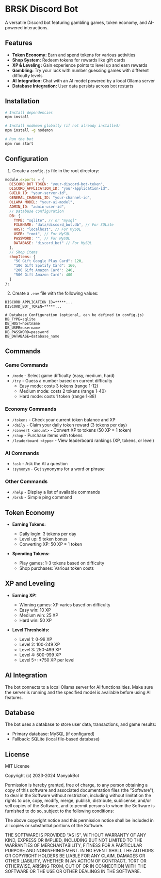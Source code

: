 # BRSK Discord Bot

A versatile Discord bot featuring gambling games, token economy, and AI-powered interactions.

## Features

- **Token Economy:** Earn and spend tokens for various activities
- **Shop System:** Redeem tokens for rewards like gift cards
- **XP & Leveling:** Gain experience points to level up and earn rewards
- **Gambling:** Try your luck with number guessing games with different difficulty levels
- **AI Integration:** Chat with an AI model powered by a local Ollama server
- **Database Integration:** User data persists across bot restarts

## Installation

```bash
# Install dependencies
npm install

# Install nodemon globally (if not already installed)
npm install -g nodemon

# Run the bot
npm run start
```

## Configuration

1. Create a `config.js` file in the root directory:

```javascript
module.exports = {
  DISCORD_BOT_TOKEN: "your-discord-bot-token",
  DISCORD_APPLICATION_ID: "your-application-id",
  GUILD_ID: "your-server-id",
  GENERAL_CHANNEL_ID: "your-channel-id",
  OLLAMA_MODEL: "your-ai-model",
  ADMIN_ID: "admin-user-id",
  // Database configuration
  DB: {
    TYPE: "sqlite", // or "mysql"
    FILENAME: "data/discord_bot.db", // For SQLite
    HOST: "localhost", // For MySQL
    USER: "root", // For MySQL
    PASSWORD: "", // For MySQL
    DATABASE: "discord_bot" // For MySQL
  },
  // Shop items
  shopItems: {
    "5€ Gift Google Play Card": 120,
    "10€ Gift Spotify Card": 160,
    "20€ Gift Amazon Card": 240,
    "50€ Gift Amazon Card": 400
  }
};
```

2. Create a `.env` file with the following values:

```env
DISCORD_APPLICATION_ID=*****...
DISCORD_BOT_TOKEN=*****...

# Database Configuration (optional, can be defined in config.js)
DB_TYPE=sqlite
DB_HOST=hostname
DB_USER=username
DB_PASSWORD=password
DB_DATABASE=database_name
```

## Commands

### Game Commands
- `/mode` - Select game difficulty (easy, medium, hard)
- `/try` - Guess a number based on current difficulty
  - Easy mode: costs 3 tokens (range 1-12)
  - Medium mode: costs 2 tokens (range 1-40)
  - Hard mode: costs 1 token (range 1-88)

### Economy Commands
- `/tokens` - Check your current token balance and XP
- `/daily` - Claim your daily token reward (3 tokens per day)
- `/convert <amount>` - Convert XP to tokens (50 XP = 1 token)
- `/shop` - Purchase items with tokens
- `/leaderboard <type>` - View leaderboard rankings (XP, tokens, or level)

### AI Commands
- `!ask` - Ask the AI a question
- `!synonym` - Get synonyms for a word or phrase

### Other Commands
- `/help` - Display a list of available commands
- `/brsk` - Simple ping command

## Token Economy

- **Earning Tokens:**
  - Daily login: 3 tokens per day
  - Level up: 5 token bonus
  - Converting XP: 50 XP = 1 token

- **Spending Tokens:**
  - Play games: 1-3 tokens based on difficulty
  - Shop purchases: Various token costs

## XP and Leveling

- **Earning XP:**
  - Winning games: XP varies based on difficulty
  - Easy win: 10 XP
  - Medium win: 25 XP
  - Hard win: 50 XP

- **Level Thresholds:**
  - Level 1: 0-99 XP
  - Level 2: 100-249 XP
  - Level 3: 250-499 XP
  - Level 4: 500-999 XP
  - Level 5+: +750 XP per level

## AI Integration

The bot connects to a local Ollama server for AI functionalities. Make sure the server is running and the specified model is available before using AI features.

## Database

The bot uses a database to store user data, transactions, and game results:
- Primary database: MySQL (if configured)
- Fallback: SQLite (local file-based database)


## License

MIT License

Copyright (c) 2023-2024 ManyakBot

Permission is hereby granted, free of charge, to any person obtaining a copy
of this software and associated documentation files (the "Software"), to deal
in the Software without restriction, including without limitation the rights
to use, copy, modify, merge, publish, distribute, sublicense, and/or sell
copies of the Software, and to permit persons to whom the Software is
furnished to do so, subject to the following conditions:

The above copyright notice and this permission notice shall be included in all
copies or substantial portions of the Software.

THE SOFTWARE IS PROVIDED "AS IS", WITHOUT WARRANTY OF ANY KIND, EXPRESS OR
IMPLIED, INCLUDING BUT NOT LIMITED TO THE WARRANTIES OF MERCHANTABILITY,
FITNESS FOR A PARTICULAR PURPOSE AND NONINFRINGEMENT. IN NO EVENT SHALL THE
AUTHORS OR COPYRIGHT HOLDERS BE LIABLE FOR ANY CLAIM, DAMAGES OR OTHER
LIABILITY, WHETHER IN AN ACTION OF CONTRACT, TORT OR OTHERWISE, ARISING FROM,
OUT OF OR IN CONNECTION WITH THE SOFTWARE OR THE USE OR OTHER DEALINGS IN THE
SOFTWARE.
